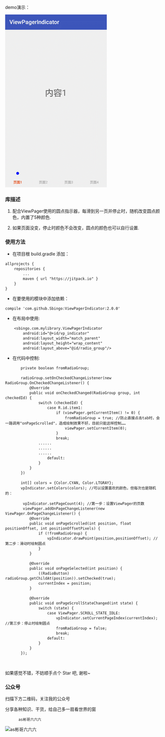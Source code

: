 demo演示：

![](https://github.com/Sbingo/ViewPagerIndicator/raw/master/gif/ViewPagerIndicator.gif) 

### 库描述

 1. 配合ViewPager使用的圆点指示器，每滑到另一页并停止时，随机改变圆点颜色，内置了5种颜色.
 
 2. 如果页面没变，停止时颜色不会改变，圆点的颜色也可以自行设置.
 
### 使用方法

 - 在项目根 build.gradle 添加：
```
allprojects {
	repositories {
		...
		maven { url "https://jitpack.io" }
	}
}
```

 - 在要使用的模块中添加依赖：
```
compile 'com.github.Sbingo:ViewPagerIndicator:2.0.0'
```
 
 - 在布局中使用:
 
```
    <sbingo.com.mylibrary.ViewPagerIndicator
        android:id="@+id/vp_indicator"
        android:layout_width="match_parent"
        android:layout_height="wrap_content"
        android:layout_above="@id/radio_group"/>

```
 - 在代码中控制:
 ```   
        private boolean fromRadioGroup; 

        radioGroup.setOnCheckedChangeListener(new RadioGroup.OnCheckedChangeListener() {
            @Override
            public void onCheckedChanged(RadioGroup group, int checkedId) {
                switch (checkedId) {
                    case R.id.item1:
                        if (viewPager.getCurrentItem() != 0) {
                            fromRadioGroup = true; //防止直接点击tab时，会一路调用"onPageScrolled"，造成绘制效果不好，目前只能这样控制……
                            viewPager.setCurrentItem(0);
                        }
                        break;
			  	......
			  	......
			  	......
                    default:
                }
            }
        })
        
        int[] colors = {Color.CYAN, Color.LTGRAY};
        vpIndicator.setColors(colors); //可以设置喜欢的颜色，但每次也是随机的：
        
         vpIndicator.setPageCount(4); //第一步：设置ViewPager的页数
         viewPager.addOnPageChangeListener(new ViewPager.OnPageChangeListener() {
            @Override
            public void onPageScrolled(int position, float positionOffset, int positionOffsetPixels) {
                if (!fromRadioGroup) { 
                    vpIndicator.drawPoint(position,positionOffset); //第二步：滑动时绘制圆点
                }
            }

            @Override
            public void onPageSelected(int position) {
                ((RadioButton) radioGroup.getChildAt(position)).setChecked(true);
                currentIndex = position;
            }

            @Override
            public void onPageScrollStateChanged(int state) {
                switch (state) {
                    case ViewPager.SCROLL_STATE_IDLE:
                        vpIndicator.setCurrentPageIndex(currentIndex); //第三步：停止时绘制圆点
                        fromRadioGroup = false;
                        break;
                    default:
                }
            }
        });
        
        

```


如果感觉不错，不妨顺手点个 Star 吧, 谢啦~

### 公众号
扫描下方二维码，关注我的公众号 

分享各种知识、干货，给自己多一扇看世界的窗
    
          as彬哥六六六
![as彬哥六六六](https://s2.ax1x.com/2019/03/22/A8dPfA.jpg)

